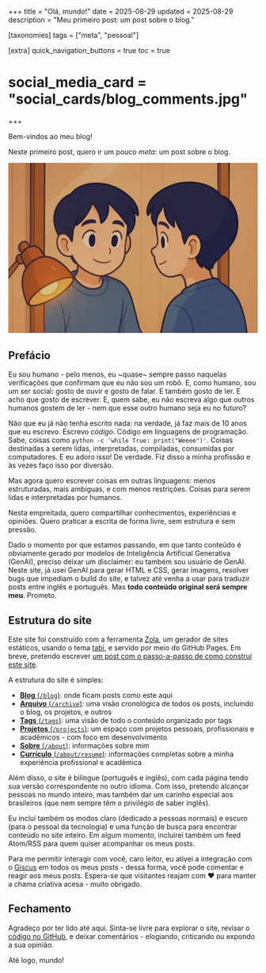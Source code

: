 +++
title = "Olá, mundo!"
date = 2025-08-29
updated = 2025-08-29
description = "Meu primeiro post: um post sobre o blog."

[taxonomies]
tags = ["meta", "pessoal"]

[extra]
quick_navigation_buttons = true
toc = true
# social_media_card = "social_cards/blog_comments.jpg"
+++

Bem-vindos ao meu blog!

Neste primeiro post, quero ir um pouco _meta_: um post sobre o blog.

![Eu me olhando no espelho](images/hello-world-hero.webp)

## Prefácio

Eu sou humano - pelo menos, eu ~quase~ sempre passo naquelas verificações que confirmam que eu não sou um robô. E, como humano, sou um ser social: gosto de ouvir e gosto de falar. E também gosto de ler. E acho que gosto de escrever. E, quem sabe, eu não escreva algo que outros humanos gostem de ler - nem que esse outro humano seja eu no futuro?

Não que eu já não tenha escrito nada: na verdade, já faz mais de 10 anos que eu escrevo. Escrevo _código_. Código em linguagens de programação. Sabe, coisas como `python -c 'while True: print("Weeee")'`. Coisas destinadas a serem lidas, interpretadas, compiladas, consumidas por computadores. E eu adoro isso! De verdade. Fiz disso a minha profissão e às vezes faço isso por diversão.

Mas agora quero escrever coisas em outras linguagens: menos estruturadas, mais ambíguas, e com menos restrições. Coisas para serem lidas e interpretadas por humanos.

Nesta empreitada, quero compartilhar conhecimentos, experiências e opiniões. Quero praticar a escrita de forma livre, sem estrutura e sem pressão.

Dado o momento por que estamos passando, em que tanto conteúdo é obviamente gerado por modelos de Inteligência Artificial Generativa (GenAI), preciso deixar um disclaimer: eu também sou usuário de GenAI. Neste site, já usei GenAI para gerar HTML e CSS, gerar imagens, resolver bugs que impediam o build do site, e talvez até venha a usar para traduzir posts entre inglês e português. Mas **todo conteúdo original será sempre meu**. Prometo.

## Estrutura do site

Este site foi construído com a ferramenta [Zola](https://www.getzola.org/), um gerador de sites estáticos, usando o tema [tabi](https://welpo.github.io/tabi/), e servido por meio do GitHub Pages. Em breve, pretendo escrever [um post com o passo-a-passo de como construí este site](../building-the-blog/).

A estrutura do site é simples:

- [**Blog** (`/blog`)](../): onde ficam posts como este aqui
- [**Arquivo** (`/archive`)](../../archive/): uma visão cronológica de todos os posts, incluindo o blog, os projetos, e outros
- [**Tags** (`/tags`)](../../tags/): uma visão de todo o conteúdo organizado por tags
- [**Projetos** (`/projects`)](../../projects/): um espaço com projetos pessoais, profissionais e acadêmicos - com foco em desenvolvimento
- [**Sobre** (`/about`)](../../about/): informações sobre mim
- [**Currículo** (`/about/resume`)](../../about/resume/): informações completas sobre a minha experiência profissional e acadêmica

Além disso, o site é bilíngue (português e inglês), com cada página tendo sua versão correspondente no outro idioma. Com isso, pretendo alcançar pessoas no mundo inteiro, mas também dar um carinho especial aos brasileiros (que nem sempre têm o privilégio de saber inglês).

Eu incluí também os modos claro (dedicado a pessoas normais) e escuro (para o pessoal da tecnologia) e uma função de busca para encontrar conteúdo no site inteiro. Em algum momento, incluirei também um feed Atom/RSS para quem quiser acompanhar os meus posts.

Para me permitir interagir com você, caro leitor, eu ativei a integração com o [Giscus](https://giscus.app/) em todos os meus posts - dessa forma, você pode comentar e reagir aos meus posts. Espera-se que visitantes reajam com ❤️ para manter a chama criativa acesa - muito obrigado.

## Fechamento

Agradeço por ter lido até aqui. Sinta-se livre para explorar o site, revisar o [código no GitHub](https://github.com/ruancomelli/ruancomelli.github.io), e deixar comentários - elogiando, criticando ou expondo a sua opinião.

Até logo, mundo!
